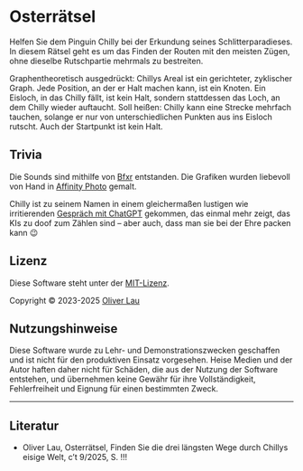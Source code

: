 # Osterrätsel

Helfen Sie dem Pinguin Chilly bei der Erkundung seines Schlitterparadieses. In diesem Rätsel geht es um das Finden der Routen mit den meisten Zügen, ohne dieselbe Rutschpartie mehrmals zu bestreiten.

Graphentheoretisch ausgedrückt: Chillys Areal ist ein gerichteter, zyklischer Graph. Jede Position, an der er Halt machen kann, ist ein Knoten. Ein Eisloch, in das Chilly fällt, ist kein Halt, sondern stattdessen das Loch, an dem Chilly wieder auftaucht. Soll heißen: Chilly kann eine Strecke mehrfach tauchen, solange er nur von unterschiedlichen Punkten aus ins Eisloch rutscht. Auch der Startpunkt ist kein Halt.

## Trivia

Die Sounds sind mithilfe von [Bfxr](https://www.bfxr.net/) entstanden. Die Grafiken wurden liebevoll von Hand in [Affinity Photo](https://affinity.serif.com/de/photo/) gemalt.

Chilly ist zu seinem Namen in einem gleichermaßen lustigen wie irritierenden [Gespräch mit ChatGPT](https://chat.openai.com/share/bac5dec0-1a97-4430-8714-938811e16821) gekommen, das einmal mehr zeigt, das KIs zu doof zum Zählen sind – aber auch, dass man sie bei der Ehre packen kann 😉

## Lizenz

Diese Software steht unter der [MIT-Lizenz](LICENSE).

Copyright ©️ 2023-2025 [Oliver Lau](mailto:oliver.lau∀gmail.com)

## Nutzungshinweise

Diese Software wurde zu Lehr- und Demonstrationszwecken geschaffen und ist nicht für den produktiven Einsatz vorgesehen. Heise Medien und der Autor haften daher nicht für Schäden, die aus der Nutzung der Software entstehen, und übernehmen keine Gewähr für ihre Vollständigkeit, Fehlerfreiheit und Eignung für einen bestimmten Zweck.

-----

## Literatur

 - Oliver Lau, Osterrätsel, Finden Sie die drei längsten Wege durch Chillys eisige Welt, c’t 9/2025, S. !!!

